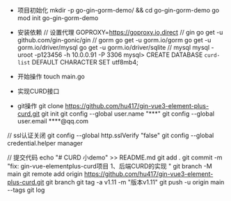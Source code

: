 

- 项目初始化
mkdir -p go-gin-gorm-demo/ && cd go-gin-gorm-demo
go mod init go-gin-gorm-demo
 
- 安装依赖
// 设置代理
GOPROXY=https://goproxy.io,direct
// gin
go get -u github.com/gin-gonic/gin
// gorm
go get -u gorm.io/gorm
go get -u gorm.io/driver/mysql
go get -u gorm.io/driver/sqlite
// mysql
mysql -uroot -p123456 -h 10.0.0.91 -P 3306
mysql> CREATE DATABASE `curd-list` DEFAULT CHARACTER SET utf8mb4;

- 开始操作
touch main.go

- 实现CURD接口

- git操作
git clone https://github.com/hu417/gin-vue3-element-plus-curd.git
git init
git config --global user.name "***"
git config --global user.email ****@qq.com

// ssl认证关闭
git config --global http.sslVerify "false"
git config --global credential.helper manager

// 提交代码
echo "# CURD 小demo" >> README.md
git add .
git commit -m "fix: gin-vue-elementplus-curd项目
1、后端CURD的实现
" 
git branch -M main
git remote add origin https://github.com/hu417/gin-vue3-element-plus-curd.git
git branch
git tag -a v1.11 -m "版本v1.11"
git push -u origin main --tags
git log

